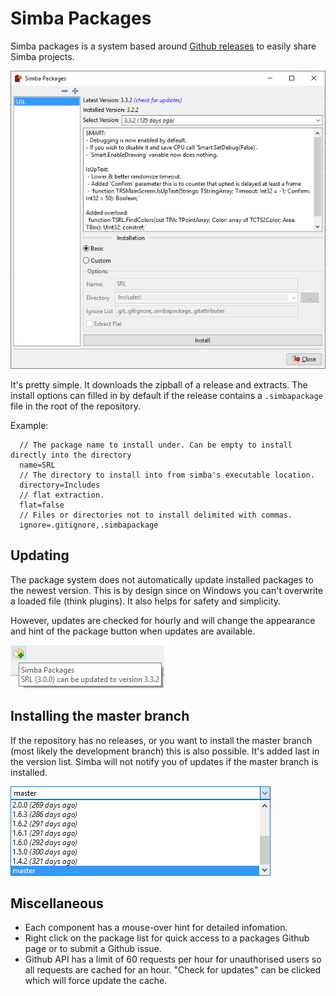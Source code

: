 # Simba Packages

Simba packages is a system based around [Github releases](https://help.github.com/en/articles/creating-releases) to easily share Simba projects.

![img](form.png?raw=true "Package Form")

It's pretty simple. It downloads the zipball of a release and extracts. The install options can filled in by default if the release contains a `.simbapackage` file in the root of the repository.

Example:
```
  // The package name to install under. Can be empty to install directly into the directory
  name=SRL
  // The directory to install into from simba's executable location.
  directory=Includes
  // flat extraction.
  flat=false
  // Files or directories not to install delimited with commas.
  ignore=.gitignore,.simbapackage
```
## Updating

The package system does not automatically update installed packages to the newest version. This is by design since on Windows you can't overwrite a loaded file (think plugins). It also helps for safety and simplicity.

However, updates are checked for hourly and will change the appearance and hint of the package button when updates are available.

![img](updates.png?raw=true "Package Update")


## Installing the master branch
If the repository has no releases, or you want to install the master branch (most likely the development branch) this is also possible. It's added last in the version list. Simba will not notify you of updates if the master branch is installed.

![img](master.png?raw=true "Master Branch")

## Miscellaneous

* Each component has a mouse-over hint for detailed infomation.
* Right click on the package list for quick access to a packages Github page or to submit a Github issue.
* Github API has a limit of 60 requests per hour for unauthorised users so all requests are cached for an hour. "Check for updates" can be clicked which will force update the cache. 